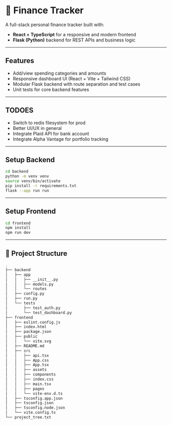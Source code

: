 # 💸 Finance Tracker

A full-stack personal finance tracker built with:

- **React + TypeScript** for a responsive and modern frontend
- **Flask (Python)** backend for REST APIs and business logic

---

##  Features

-  Add/view spending categories and amounts
-  Responsive dashboard UI (React + Vite + Tailwind CSS)
-  Modular Flask backend with route separation and test cases
-  Unit tests for core backend features
---

## TODOES

- Switch to redis filesystem for prod
- Better UI/UX in general
- Integrate Plaid API for bank account
- Integrate Alpha Vantage for portfolio tracking

---
## Setup Backend
```bash
cd backend
python -m venv venv
source venv/bin/activate
pip install -r requirements.txt
flask --app run run
```
---
## Setup Frontend
```bash
cd frontend
npm install
npm run dev
```
---
## 📁 Project Structure
```bash
.
├── backend
│   ├── app
│   │   ├── __init__.py
│   │   ├── models.py
│   │   └── routes
│   ├── config.py
│   ├── run.py
│   └── tests
│       ├── test_auth.py
│       └── test_dashboard.py
├── frontend
│   ├── eslint.config.js
│   ├── index.html
│   ├── package.json
│   ├── public
│   │   └── vite.svg
│   ├── README.md
│   ├── src
│   │   ├── api.tsx
│   │   ├── App.css
│   │   ├── App.tsx
│   │   ├── assets
│   │   ├── components
│   │   ├── index.css
│   │   ├── main.tsx
│   │   ├── pages
│   │   └── vite-env.d.ts
│   ├── tsconfig.app.json
│   ├── tsconfig.json
│   ├── tsconfig.node.json
│   └── vite.config.ts
└── project_tree.txt

```
